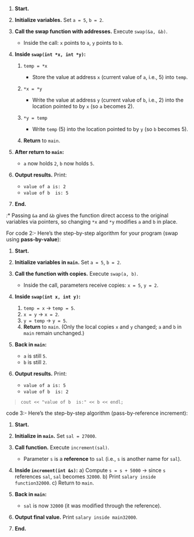 
1. **Start.**

2. **Initialize variables.**
   Set `a = 5`, `b = 2`.

3. **Call the swap function with addresses.**
   Execute `swap(&a, &b)`.

   * Inside the call: `x` points to `a`, `y` points to `b`.

4. **Inside `swap(int *x, int *y)`:**

   1. `temp = *x`

      * Store the value at address `x` (current value of `a`, i.e., 5) into `temp`.
   2. `*x = *y`

      * Write the value at address `y` (current value of `b`, i.e., 2) into the location pointed to by `x` (so `a` becomes 2).
   3. `*y = temp`

      * Write `temp` (5) into the location pointed to by `y` (so `b` becomes 5).
   4. **Return** to `main`.

5. **After return to `main`:**

   * `a` now holds `2`, `b` now holds `5`.

6. **Output results.**
   Print:

   * `value of a is: 2`
   * `value of b  is: 5`

7. **End.**

*:** Passing `&a` and `&b` gives the function direct access to the original variables via pointers, so changing `*x` and `*y` modifies `a` and `b` in place.

For code 2:-
Here’s the step-by-step algorithm for your program (swap using **pass-by-value**):

1. **Start.**

2. **Initialize variables in `main`.**
   Set `a = 5`, `b = 2`.

3. **Call the function with copies.**
   Execute `swap(a, b)`.

   * Inside the call, parameters receive copies: `x = 5`, `y = 2`.

4. **Inside `swap(int x, int y)`:**

   1. `temp = x` → `temp = 5`.
   2. `x = y` → `x = 2`.
   3. `y = temp` → `y = 5`.
   4. **Return** to `main`. (Only the local copies `x` and `y` changed; `a` and `b` in `main` remain unchanged.)

5. **Back in `main`:**

   * `a` is still `5`.
   * `b` is still `2`.

6. **Output results.**
   Print:

   * `value of a is: 5`
   * `value of b  is: 2`
> `cout << "value of b  is:" << b << endl;`

code 3:-
Here’s the step-by-step algorithm (pass-by-reference increment):

1. **Start.**

2. **Initialize in `main`.**
   Set `sal = 27000`.

3. **Call function.**
   Execute `increment(sal)`.

   * Parameter `s` is a **reference** to `sal` (i.e., `s` is another name for `sal`).

4. **Inside `increment(int &s)`:**
   a) Compute `s = s + 5000` → since `s` references `sal`, `sal` becomes `32000`.
   b) Print `salary inside function32000`.
   c) Return to `main`.

5. **Back in `main`:**

   * `sal` is now `32000` (it was modified through the reference).

6. **Output final value.**
   Print `salary inside main32000`.

7. **End.**

